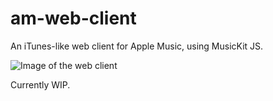 # am-web-client
An iTunes-like web client for Apple Music, using MusicKit JS.

![Image of the web client](https://i.imgur.com/Zu0dOcI.jpg)

Currently WIP.
